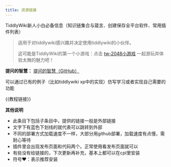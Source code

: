 ```yaml
---
title: 资源链接
---
```


TiddlyWiki新人小白必备信息（知识链集合与箴言、创建保存全平台软件、常用插件列表）

> 适用于对tiddlywiki感兴趣并决定使用tiddlywiki的小伙伴。
> 
> 这可能是TiddlyWiki的第一个小游戏：点击 [tw-2048小游戏](https://tiddly-gittly.github.io/tiddlywiki-game-2048/tw-2048-Gatha.html) 一起游玩并体验太微的魅力吧！

**提问的智慧：** [提问的智慧（GitHub）](https://github.com/ryanhanwu/How-To-Ask-Questions-The-Smart-Way/blob/main/README-zh_CN.md)

可以通过已有的例子（比如tiddlywiki xp中的实现）仿写学习或者实现自己需要的功能


{{教程链接}}

**其他说明**

* 此条目下包括子条目中，提供的链接一般是外部链接
* 文字下有蓝色下划线的就代表可以跳转到外部
* 不同的部署方式加载速度不一样，大部分用github部署，加载速度有点慢，需耐心等待
* 插件里会出现发布页面和代码两个。正常使用看发布页面就可以
* 有些没有给链接的，下次更新再补充，基本上都可以在cpl里安装
* 符号❤️：表示推荐安装